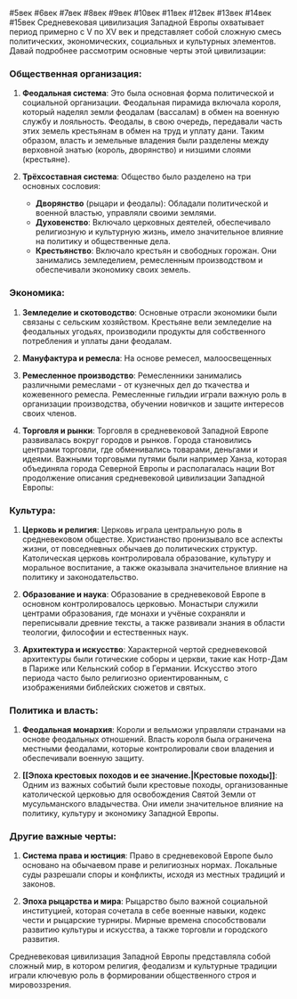 #5век #6век #7век #8век #9век #10век #11век #12век #13век #14век #15век 
Средневековая цивилизация Западной Европы охватывает период примерно с V по XV век и представляет собой сложную смесь политических, экономических, социальных и культурных элементов. Давай подробнее рассмотрим основные черты этой цивилизации:

### Общественная организация:
1. **Феодальная система**: Это была основная форма политической и социальной организации. Феодальная пирамида включала короля, который наделял земли феодалам (вассалам) в обмен на военную службу и лояльность. Феодалы, в свою очередь, передавали часть этих земель крестьянам в обмен на труд и уплату дани. Таким образом, власть и земельные владения были разделены между верховной знатью (король, дворянство) и низшими слоями (крестьяне).

2. **Трёхсоставная система**: Общество было разделено на три основных сословия:
   - **Дворянство** (рыцари и феодалы): Обладали политической и военной властью, управляли своими землями.
   - **Духовенство**: Включало церковных деятелей, обеспечивало религиозную и культурную жизнь, имело значительное влияние на политику и общественные дела.
   - **Крестьянство**: Включало крестьян и свободных горожан. Они занимались земледелием, ремесленным производством и обеспечивали экономику своих земель.

### Экономика:
1. **Земледелие и скотоводство**: Основные отрасли экономики были связаны с сельским хозяйством. Крестьяне вели земледелие на феодальных угодьях, производили продукты для собственного потребления и уплаты дани феодалам.
   
2. **Мануфактура и ремесла**: На основе ремесел, малоосвещенных
3. **Ремесленное производство**: Ремесленники занимались различными ремеслами - от кузнечных дел до ткачества и кожевенного ремесла. Ремесленные гильдии играли важную роль в организации производства, обучении новичков и защите интересов своих членов.

4. **Торговля и рынки**: Торговля в средневековой Западной Европе развивалась вокруг городов и рынков. Города становились центрами торговли, где обменивались товарами, деньгами и идеями. Важными торговыми путями были например Ханза, которая объединяла города Северной Европы и располагалась нации
Вот продолжение описания средневековой цивилизации Западной Европы:

### Культура:
1. **Церковь и религия**: Церковь играла центральную роль в средневековом обществе. Христианство пронизывало все аспекты жизни, от повседневных обычаев до политических структур. Католическая церковь контролировала образование, культуру и моральное воспитание, а также оказывала значительное влияние на политику и законодательство.

2. **Образование и наука**: Образование в средневековой Европе в основном контролировалось церковью. Монастыри служили центрами образования, где монахи и учёные сохраняли и переписывали древние тексты, а также развивали знания в области теологии, философии и естественных наук.

3. **Архитектура и искусство**: Характерной чертой средневековой архитектуры были готические соборы и церкви, такие как Нотр-Дам в Париже или Кельнский собор в Германии. Искусство этого периода часто было религиозно ориентированным, с изображениями библейских сюжетов и святых.

### Политика и власть:
1. **Феодальная монархия**: Короли и вельможи управляли странами на основе феодальных отношений. Власть короля была ограничена местными феодалами, которые контролировали свои владения и обеспечивали военную защиту.

2. **[[Эпоха крестовых походов и ее значение.|Крестовые походы]]**: Одним из важных событий были крестовые походы, организованные католической церковью для освобождения Святой Земли от мусульманского владычества. Они имели значительное влияние на политику, культуру и экономику Западной Европы.

### Другие важные черты:
1. **Система права и юстиция**: Право в средневековой Европе было основано на обычаевом праве и религиозных нормах. Локальные суды разрешали споры и конфликты, исходя из местных традиций и законов.

2. **Эпоха рыцарства и мира**: Рыцарство было важной социальной институцией, которая сочетала в себе военные навыки, кодекс чести и рыцарские турниры. Мирные времена способствовали развитию культуры и искусства, а также торговли и городского развития.

Средневековая цивилизация Западной Европы представляла собой сложный мир, в котором религия, феодализм и культурные традиции играли ключевую роль в формировании общественного строя и мировоззрения.